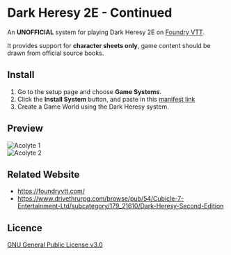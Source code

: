 # Dark Heresy 2E - Continued

An **UNOFFICIAL** system for playing Dark Heresy 2E on [Foundry VTT](https://foundryvtt.com/).

It provides support for **character sheets only**, game content should be drawn from official source books.

## Install
1. Go to the setup page and choose **Game Systems**.
2. Click the **Install System** button, and paste in this [manifest link](system.json)
3. Create a Game World using the Dark Heresy system.

## Preview
![Acolyte 1](asset/preview/acolyte1.jpg?raw=true)  
![Acolyte 2](asset/preview/acolyte2.jpg?raw=true)  

## Related Website
- https://foundryvtt.com/
- https://www.drivethrurpg.com/browse/pub/54/Cubicle-7-Entertainment-Ltd/subcategory/179_21610/Dark-Heresy-Second-Edition

## Licence
[GNU General Public License v3.0](https://choosealicense.com/licenses/gpl-3.0/)
